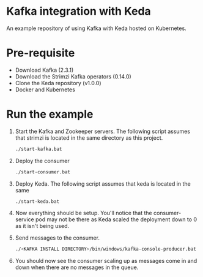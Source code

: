 # Kafka integration with Keda
An example repository of using Kafka with Keda hosted on Kubernetes.

# Pre-requisite
* Download Kafka (2.3.1)
* Download the Strimzi Kafka operators (0.14.0)
* Clone the Keda repository (v1.0.0)
* Docker and Kubernetes

# Run the example
1. Start the Kafka and Zookeeper servers. The following script assumes that strimzi is located in the same directory as this project.
    ```bash
    ./start-kafka.bat
    ```

1. Deploy the consumer
    ```bash
    ./start-consumer.bat
    ```

1. Deploy Keda. The following script assumes that keda is located in the same 
    ```bash
    ./start-keda.bat
    ```

1. Now everything should be setup. You'll notice that the consumer-service pod may not be there as Keda scaled the deployment down to 0 as it isn't being used.

1. Send messages to the consumer.

    ```bash
    ./<KAFKA INSTALL DIRECTORY>/bin/windows/kafka-console-producer.bat --broker-list localhost:32100 --topic messages --producer.config ssl-producer.properties
    ```
1. You should now see the consumer scaling up as messages come in and down when there are no messages in the queue.
